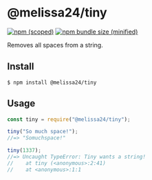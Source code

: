 # @melissa24/tiny

[![npm (scoped)](https://img.shields.io/npm/v/@melissa24/tiny.svg)](https://www.npmjs.com/package/@melissa24/tiny)
[![npm bundle size (minified)](https://img.shields.io/bundlephobia/min/@melissa24/tiny.svg)](https://www.npmjs.com/package/@melissa24/tiny)

Removes all spaces from a string.

## Install

```
$ npm install @melissa24/tiny
```

## Usage

```js
const tiny = require("@melissa24/tiny");

tiny("So much space!");
//=> "Somuchspace!"

tiny(1337);
//=> Uncaught TypeError: Tiny wants a string!
//    at tiny (<anonymous>:2:41)
//    at <anonymous>:1:1
```
